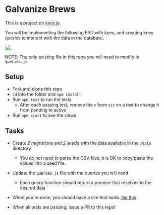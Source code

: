 # Galvanize Brews

This is a project on [knex.js](http://knexjs.org/).

You will be implementing the following ERD with knex, and creating knex queries to interact with the data in the database.

![](https://www.lucidchart.com/publicSegments/view/8596c6ba-114c-4061-8e89-a659d2f12404/image.png)

NOTE: The only existing file in this repo you will need to modify is `queries.js`

## Setup

* Fork and clone this repo
* `cd` into the folder and `npm install`
* Run `npm test` to run the tests
  * After each passing test, remove the `x` from `xit` on a test to change it from pending to active
* Run `npm start` to see the views

## Tasks
* Create *2 migrations* and *2 seeds* with the data available in the `/data` directory
  * You do not need to parse the CSV files, it is OK to copy/paste the values into a seed file.
* Update the `queries.js` file with the queries you will need
  * Each query function should return a promise that resolves to the desired data

* When you're done, you should have a site that looks [like this](http://galvanize-brews.herokuapp.com/)
* When all tests are passing, issue a PR to this repo!
